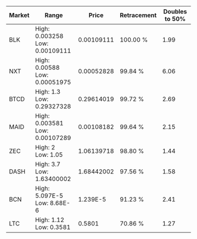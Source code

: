 | Market | Range | Price| Retracement | Doubles to 50% |
| --- | --- | --- | --- | --- |
| BLK | High: 0.003258<br />Low: 0.00109111 | 0.00109111 | 100.00 % | 1.99 |
| NXT | High: 0.00588<br />Low: 0.00051975 | 0.00052828 | 99.84 % | 6.06 |
| BTCD | High: 1.3<br />Low: 0.29327328 | 0.29614019 | 99.72 % | 2.69 |
| MAID | High: 0.003581<br />Low: 0.00107289 | 0.00108182 | 99.64 % | 2.15 |
| ZEC | High: 2<br />Low: 1.05 | 1.06139718 | 98.80 % | 1.44 |
| DASH | High: 3.7<br />Low: 1.63400002 | 1.68442002 | 97.56 % | 1.58 |
| BCN | High: 5.097E-5<br />Low: 8.68E-6 | 1.239E-5 | 91.23 % | 2.41 |
| LTC | High: 1.12<br />Low: 0.3581 | 0.5801 | 70.86 % | 1.27 |
